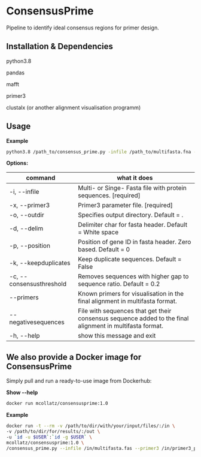 # ConsensusPrime
Pipeline to identify ideal consensus regions for primer design.

## Installation & Dependencies
python3.8

pandas

mafft

primer3

clustalx (or another alignment visualisation programm)

## Usage
**Example**

```bash
python3.8 /path_to/consensus_prime.py -infile /path_to/multifasta.fna --primer3 /path_to/primer3_parameters.txt
```

**Options:**

command | what it does
  ------------- | -------------
-i, --infile              |Multi- or Singe- Fasta file with protein sequences.  [required]
-x, --primer3             |Primer3 parameter file. [required]
-o, --outdir              |Specifies output directory. Default = .
-d, --delim               |Delimiter char for fasta header. Default = White space
-p, --position            |Position of gene ID in fasta header. Zero based. Default = 0
-k, --keepduplicates      |Keep duplicate sequences. Default = False
-c, --consensusthreshold  |Removes sequences with higher gap to sequence ratio. Default = 0.2
--primers                 |Known primers for visualisation in the final alignment in multifasta format.
--negativesequences       |File with sequences that get their consensus sequence added to the final alignment in multifasta format.
-h, --help                |show this message and exit



## We also provide a Docker image for ConsensusPrime
Simply pull and run a ready-to-use image from Dockerhub:

**Show --help**
```bash
docker run mcollatz/consensusprime:1.0
```

**Example**
```bash
docker run -t --rm -v /path/to/dir/with/your/input/files/:/in \
-v /path/to/dir/for/results/:/out \
-u `id -u $USER`:`id -g $USER` \
mcollatz/consensusprime:1.0 \
/consensus_prime.py --infile /in/multifasta.fas --primer3 /in/primer3_parameters.txt --outdir /out
```

